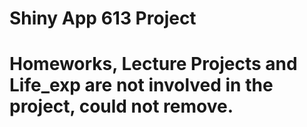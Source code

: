 # Shiny App 613 Project 
# Homeworks, Lecture Projects and Life_exp are not involved in the project, could not remove.
